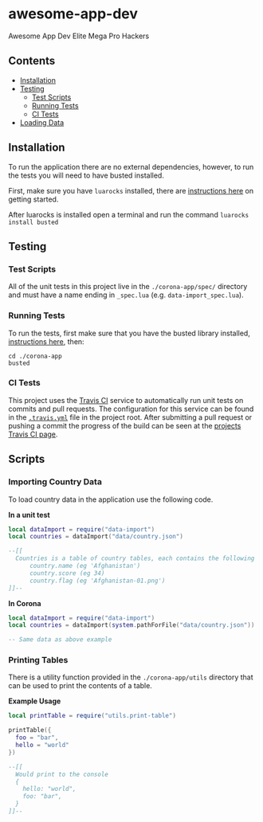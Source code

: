 # awesome-app-dev

Awesome App Dev Elite Mega Pro Hackers

## Contents

- [Installation](#installation)
- [Testing](#testing)
  - [Test Scripts](#test-scripts)
  - [Running Tests](#running-tests)
  - [CI Tests](#ci-tests)
- [Loading Data](#loading-data)

## Installation

To run the application there are no external dependencies, however, to run the tests you will need to have busted installed.

First, make sure you have `luarocks` installed, there are [instructions here](https://github.com/luarocks/luarocks/wiki/Download) on getting started.

After luarocks is installed open a terminal and run the command `luarocks install busted`

## Testing

### Test Scripts

All of the unit tests in this project live in the `./corona-app/spec/` directory and must have a name ending in `_spec.lua` (e.g. `data-import_spec.lua`).

### Running Tests

To run the tests, first make sure that you have the busted library installed, [instructions here](#Installation), then:

```
cd ./corona-app
busted
```

### CI Tests

This project uses the [Travis CI](https://travis-ci.org/) service to automatically run unit tests on commits and pull requests. The configuration for this service can be found in the [`.travis.yml`](https://github.com/cahilfoley/awesome-app-dev/blob/travis-ci/.travis.yml) file in the project root. After submitting a pull request or pushing a commit the progress of the build can be seen at the [projects Travis CI page](https://travis-ci.org/cahilfoley/awesome-app-dev).

## Scripts

### Importing Country Data

To load country data in the application use the following code.

**In a unit test**

```lua
local dataImport = require("data-import")
local countries = dataImport("data/country.json")

--[[
  Countries is a table of country tables, each contains the following
      country.name (eg 'Afghanistan')
      country.score (eg 34)
      country.flag (eg 'Afghanistan-01.png')
]]--
```

**In Corona**

```lua
local dataImport = require("data-import")
local countries = dataImport(system.pathForFile("data/country.json"))

-- Same data as above example
```

### Printing Tables

There is a utility function provided in the `./corona-app/utils` directory that can be used to print the contents of a table.

**Example Usage**

```lua
local printTable = require("utils.print-table")

printTable({
  foo = "bar",
  hello = "world"
})

--[[
  Would print to the console
  {
    hello: "world",
    foo: "bar",
  }
]]--
```

